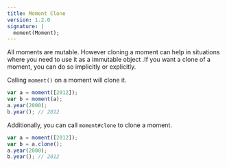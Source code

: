 ```yaml
---
title: Moment Clone
version: 1.2.0
signature: |
  moment(Moment);
---
```



All moments are mutable. However cloning a moment can help in situations where you need to use it as a immutable object .If you want a clone of a moment, you can do so implicitly or explicitly.

Calling `moment()` on a moment will clone it.

```javascript
var a = moment([2012]);
var b = moment(a);
a.year(2000);
b.year(); // 2012
```

Additionally, you can call `moment#clone` to clone a moment.

```javascript
var a = moment([2012]);
var b = a.clone();
a.year(2000);
b.year(); // 2012
```
